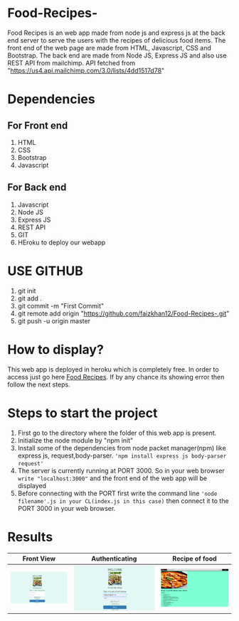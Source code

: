 # Food-Recipes-
Food Recipes is an web app made from node js and express js at the back end server to serve the users with the recipes of delicious food items. The front end of the web page are made from HTML, Javascript, CSS and Bootstrap. The back end are made from Node JS, Express JS and also use REST API from mailchimp. API fetched from "https://us4.api.mailchimp.com/3.0/lists/4dd1517d78"

# Dependencies 
## For Front end
1. HTML
2. CSS
3. Bootstrap
4. Javascript

## For Back end
1. Javascript
2. Node JS
3. Express JS
4. REST API
5. GIT
6. HEroku to deploy our webapp

# USE GITHUB
1. git init
2. git add .
3. git commit -m "First Commit"
4. git remote add origin "https://github.com/faizkhan12/Food-Recipes-.git"  
5. git push -u origin master

# How to display?
This web app is deployed in heroku which is completely free. In  order to access just go here <a href = "https://blooming-scrubland-03419.herokuapp.com/">Food Recipes</a>. If by any chance its showing error then follow the next steps.

# Steps to start the project
1. First go to the directory where the folder of this web app is present.
2. Initialize the node module by "npm init"
3. Install some of the dependencies from node packet manager(npm) like express js, request,body-parser.
          ```'npm install express js body-parser request'``` 
4. The server is currently running at PORT 3000. So in your web browser ```write "localhost:3000"``` and the front end of the web app will be displayed
5. Before connecting with the PORT first write the command line ```'node filename'.js in your CL(index.js in this case)``` then connect it to the PORT 3000 in your web browser.

# Results 
| Front View  |  Authenticating  | Recipe of food |
| ------------- | ------------- | ------------- |
 | ![Alt text](login.png?raw=true "Front end" )  | ![Alt text](authen.png?raw=true "Front end" )  |  ![Alt text](recipe.png?raw=true " Recipes" )
